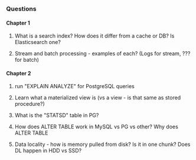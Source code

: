### Questions

#### Chapter 1

1. What is a search index? How does it differ from a cache or DB? Is Elasticsearch one? 

1. Stream and batch processing - examples of each? (Logs for stream, ??? for batch)

#### Chapter 2

1. run "EXPLAIN ANALYZE" for PostgreSQL queries

1. Learn what a materialized view is (vs a view - is that same as stored procedure?)

1. What is the "STATSD" table in PG?

1. How does ALTER TABLE work in MySQL vs PG vs other? Why does ALTER TABLE

1. Data locality - how is memory pulled from disk? Is it in one chunk? Does DL happen in HDD vs SSD?

